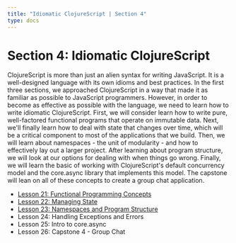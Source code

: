 ```yaml
---
title: "Idiomatic ClojureScript | Section 4"
type: docs
---
```


# Section 4: Idiomatic ClojureScript

ClojureScript is more than just an alien syntax for writing JavaScript. It is a well-designed
language with its own idioms and best practices. In the first three sections, we approached
ClojureScript in a way that made it as familiar as possible to JavaScript programmers. However,
in order to become as effective as possible with the language, we need to learn how to write
idiomatic ClojureScript. First, we will consider learn how to write pure, well-factored functional
programs that operate on immutable data. Next, we'll finally learn how to deal with state that changes
over time, which will be a critical component to most of the applications that we build. Then, we will
learn about namespaces - the unit of modularity - and how to effectively lay out a larger project.
After learning about program structure, we will look at our options for dealing with when things go
wrong. Finally, we will learn the basic of working with ClojureScript's default concurrency model and
the core.async library that implements this model. The capstone will lean on all of these concepts to
create a group chat application.


- [Lesson 21: Functional Programming Concepts](/section-4/lesson-21-functional-programming-concepts/)
- [Lesson 22: Managing State](/section-4/lesson-22-managing-state/)
- [Lesson 23: Namespaces and Program Structure](/section-4/lesson-23-namespaces-and-program-structure/)
- Lesson 24: Handling Exceptions and Errors
- Lesson 25: Intro to core.async
- Lesson 26: Capstone 4 - Group Chat
